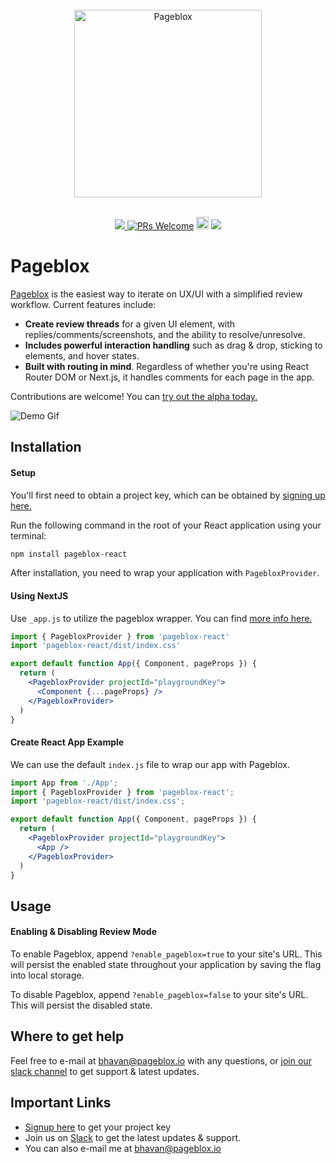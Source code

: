 <div align="center">
  <br>
  <img alt="Pageblox" src="https://i.postimg.cc/jdwrK6w6/pageblox-github-logo.png" width="300px">
<br/>
</div>
<br/>
<p align="center">
<a href="https://289qfe92z29.typeform.com/to/LJNGDV6f">
    <img src="https://img.shields.io/badge/We're%20open%20for%20alpha!-Join-%2322c55e" />
  </a>
<a href='http://makeapullrequest.com'><img alt='PRs Welcome' src='https://img.shields.io/badge/PRs-welcome-brightgreen.svg?style=shields'/></a>
<a href='https://join.slack.com/t/pagebloxworkspace/shared_invite/zt-1tdckdevn-3GmY2amkNY2ZpdD6iuIZmQ'><img alt="Join Slack Community" src="https://img.shields.io/badge/Slack-4A154B?style=for-the-badge&logo=slack&logoColor=white" height="20"/></a>
<img src="https://img.shields.io/badge/license-MIT-green" />
</p>

# Pageblox
[Pageblox](https://www.pageblox.io) is the easiest way to iterate on UX/UI with a simplified review workflow. Current features include:

- <b>Create review threads</b> for a given UI element, with replies/comments/screenshots, and the ability to resolve/unresolve.
- <b>Includes powerful interaction handling</b> such as drag & drop, sticking to elements, and hover states.
- <b>Built with routing in mind</b>. Regardless of whether you're using React Router DOM or Next.js, it handles comments for each page in the app.

Contributions are welcome! You can [try out the alpha today.](https://289qfe92z29.typeform.com/to/LJNGDV6f)

![Demo Gif](https://i.postimg.cc/Bv56tw09/pageblox-demo.gif)

## Installation

#### Setup

You'll first need to obtain a project key, which can be obtained by [signing up here.](https://289qfe92z29.typeform.com/to/LJNGDV6f)

Run the following command in the root of your React application using your terminal:

  ```bash
  npm install pageblox-react
  ```

After installation, you need to wrap your application with ```PagebloxProvider```.

  #### Using NextJS
  
  Use ```_app.js``` to utilize the pageblox wrapper. You can find [more info here.](https://nextjs.org/docs/advanced-features/custom-app)

  ```jsx
  import { PagebloxProvider } from 'pageblox-react'
  import 'pageblox-react/dist/index.css'

  export default function App({ Component, pageProps }) {
    return (
      <PagebloxProvider projectId="playgroundKey">
        <Component {...pageProps} />
      </PagebloxProvider>
    )
  }
  ```
  
  #### Create React App Example

  We can use the default ```index.js``` file to wrap our app with Pageblox.

  ```jsx
  import App from './App';
  import { PagebloxProvider } from 'pageblox-react';
  import 'pageblox-react/dist/index.css';

  export default function App({ Component, pageProps }) {
    return (
      <PagebloxProvider projectId="playgroundKey">
        <App />
      </PagebloxProvider>
    )
  }
  ```

## Usage

#### Enabling & Disabling Review Mode

To enable Pageblox, append ```?enable_pageblox=true``` to your site's URL. This will persist the enabled state throughout your application by saving the flag into local storage.

To disable Pageblox, append ```?enable_pageblox=false``` to your site's URL. This will persist the disabled state.

## Where to get help

Feel free to e-mail at bhavan@pageblox.io with any questions, or [join our slack channel](https://join.slack.com/t/pagebloxworkspace/shared_invite/zt-1tdckdevn-3GmY2amkNY2ZpdD6iuIZmQ) to get support & latest updates.

## Important Links


- [Signup here](https://289qfe92z29.typeform.com/to/LJNGDV6f) to get your project key
- Join us on [Slack](https://join.slack.com/t/pagebloxworkspace/shared_invite/zt-1tdckdevn-3GmY2amkNY2ZpdD6iuIZmQ) to get the latest updates & support.
- You can also e-mail me at bhavan@pageblox.io